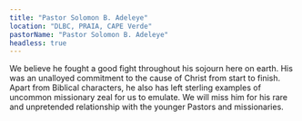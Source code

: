 ```yaml
---
title: "Pastor Solomon B. Adeleye"
location: "DLBC, PRAIA, CAPE Verde"
pastorName: "Pastor Solomon B. Adeleye"
headless: true
---
```


We believe he fought a good fight throughout his sojourn here on earth. His was an unalloyed commitment to the cause of Christ from start to finish. Apart from Biblical characters, he also has left sterling examples of uncommon missionary zeal for us to emulate. We will miss him for his rare and unpretended relationship with the younger Pastors and missionaries.
